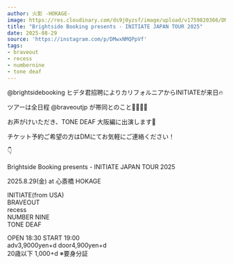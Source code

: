 ```yaml
---
author: 火影 -HOKAGE-
image: https://res.cloudinary.com/ds9j0yzsf/image/upload/v1759820366/DMwxNMQPpVf.jpg
title: "Brightside Booking presents - INITIATE JAPAN TOUR 2025"
date: 2025-08-29
source: 'https://instagram.com/p/DMwxNMQPpVf'
tags:
- braveout
- recess
- numbernine
- tone deaf
---
```

@brightsidebooking ヒデタ君招聘によりカリフォルニアからINITIATEが来日🔥

ツアーは全日程 @braveoutjp が帯同とのこと🏃🏻‍♂️💨

お声がけいただき、TONE DEAF 大阪編に出演します🎤

チケット予約ご希望の方はDMにてお気軽にご連絡ください！

👇

Brightside Booking presents - INITIATE JAPAN TOUR 2025

2025.8.29(金) at 心斎橋 HOKAGE

INITIATE(from USA)<br>
BRAVEOUT<br>
recess<br>
NUMBER NINE<br>
TONE DEAF

OPEN 18:30 START 19:00<br>
adv3,9000yen+d door4,900yen+d<br>
20歳以下 1,000+d ※要身分証